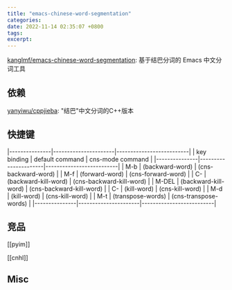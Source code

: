 ```yaml
---
title: "emacs-chinese-word-segmentation"
categories: 
date: 2022-11-14 02:35:07 +0800
tags: 
excerpt: 
---
```




[kanglmf/emacs-chinese-word-segmentation](https://github.com/kanglmf/emacs-chinese-word-segmentation): 基于结巴分词的 Emacs 中文分词工具

## 依赖

[yanyiwu/cppjieba](https://github.com/yanyiwu/cppjieba): "结巴"中文分词的C++版本


## 快捷键

|---------------|----------------------|--------------------------|
| key binding   | default command      | cns-mode command         |
|---------------|----------------------|--------------------------|
| M-b           | (backward-word)      | (cns-backward-word)      |
| M-f           | (forward-word)       | (cns-forward-word)       |
| C-<backspace> | (backward-kill-word) | (cns-backward-kill-word) |
| M-DEL         | (backward-kill-word) | (cns-backward-kill-word) |
| C-<delete>    | (kill-word)          | (cns-kill-word)          |
| M-d           | (kill-word)          | (cns-kill-word)          |
| M-t           | (transpose-words)    | (cns-transpose-words)    |
|---------------|----------------------|--------------------------|




## 竞品

[[pyim]]

[[cnhl]]

## Misc



